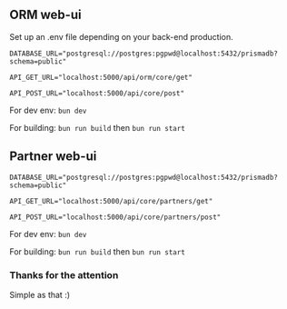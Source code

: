 ## ORM web-ui
Set up an .env file depending on your back-end production. 

``DATABASE_URL="postgresql://postgres:pgpwd@localhost:5432/prismadb?schema=public"``

``API_GET_URL="localhost:5000/api/orm/core/get"``

``API_POST_URL="localhost:5000/api/core/post"``

For dev env: 
``bun dev``

For building: 
``bun run build``
then
``bun run start``

## Partner web-ui

``DATABASE_URL="postgresql://postgres:pgpwd@localhost:5432/prismadb?schema=public"``

``API_GET_URL="localhost:5000/api/core/partners/get"``

``API_POST_URL="localhost:5000/api/core/partners/post"``

For dev env: 
``bun dev``

For building: 
``bun run build``
then
``bun run start``

### Thanks for the attention
Simple as that :)
